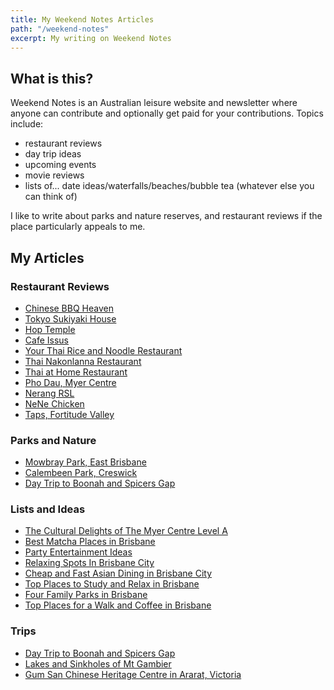 ```yaml
---
title: My Weekend Notes Articles
path: "/weekend-notes"
excerpt: My writing on Weekend Notes
---
```


## What is this?

Weekend Notes is an Australian leisure website and newsletter where anyone can contribute and optionally get paid for your contributions. Topics include:

* restaurant reviews
* day trip ideas
* upcoming events
* movie reviews
* lists of... date ideas/waterfalls/beaches/bubble tea (whatever else you can think of)

I like to write about parks and nature reserves, and restaurant reviews if the place particularly appeals to me.

## My Articles

### Restaurant Reviews
 * [Chinese BBQ Heaven](https://www.weekendnotes.com/chinese-bbq-heaven-anzac-square-brisbane/)
 * [Tokyo Sukiyaki House](https://www.weekendnotes.com/tokyo-sukiyaki-house/)
 * [Hop Temple](https://www.weekendnotes.com/hop-temple-ballarat/)
 * [Cafe Issus](https://www.weekendnotes.com/cafe-issus-melbourne/)
 * [Your Thai Rice and Noodle Restaurant](https://www.weekendnotes.com/your-thai-rice-noodle-restaurant/)
 * [Thai Nakonlanna Restaurant](https://www.weekendnotes.com/thai-nakonlanna-restaurant/)
 * [Thai at Home Restaurant](https://www.weekendnotes.com/thai-at-home-restaurant/)
 * [Pho Dau, Myer Centre](https://www.weekendnotes.com/pho-dau-the-myer-centre-brisbane/)
 * [Nerang RSL](https://www.weekendnotes.com/nerang-rsl/)
 * [NeNe Chicken](https://www.weekendnotes.com/nene-chicken-myer-centre-brisbane/)
 * [Taps, Fortitude Valley](https://www.weekendnotes.com/taps-fortitude-valley/104437/)

 ### Parks and Nature
 * [Mowbray Park, East Brisbane](https://www.weekendnotes.com/mowbray-park/)
 * [Calembeen Park, Creswick](https://www.weekendnotes.com/calembeen-park-creswick/)
 * [Day Trip to Boonah and Spicers Gap](https://www.weekendnotes.com/day-trip-to-boonah-and-spicers-gap/)

 ### Lists and Ideas
 * [The Cultural Delights of The Myer Centre Level A](https://www.weekendnotes.com/cultural-delights-myer-centre-level-a-brisbane/)
 * [Best Matcha Places in Brisbane](https://www.weekendnotes.com/best-green-tea-matcha-places-brisbane/)
 * [Party Entertainment Ideas](https://www.weekendnotes.com/party-entertainment-ideas/)
 * [Relaxing Spots In Brisbane City](https://www.weekendnotes.com/relaxing-spots-in-brisbane-city/)
 * [Cheap and Fast Asian Dining in Brisbane City](https://www.weekendnotes.com/cheap-and-fast-asian-dining-brisbane-city/)
 * [Top Places to Study and Relax in Brisbane](https://www.weekendnotes.com/top-places-to-study-relax-brisbane/)
 * [Four Family Parks in Brisbane](https://www.weekendnotes.com/four-fun-family-parks-playgrounds-brisbane/)
 * [Top Places for a Walk and Coffee in Brisbane](https://www.weekendnotes.com/top-places-for-a-walk-with-a-coffee-brisbane/)

### Trips
 * [Day Trip to Boonah and Spicers Gap](https://www.weekendnotes.com/day-trip-to-boonah-and-spicers-gap/)
 * [Lakes and Sinkholes of Mt Gambier](https://www.weekendnotes.com/lakes-and-sinkholes-mount-gambier/)
 * [Gum San Chinese Heritage Centre in Ararat, Victoria](https://www.weekendnotes.com/gum-san-chinese-heritage-centre-ararat/)